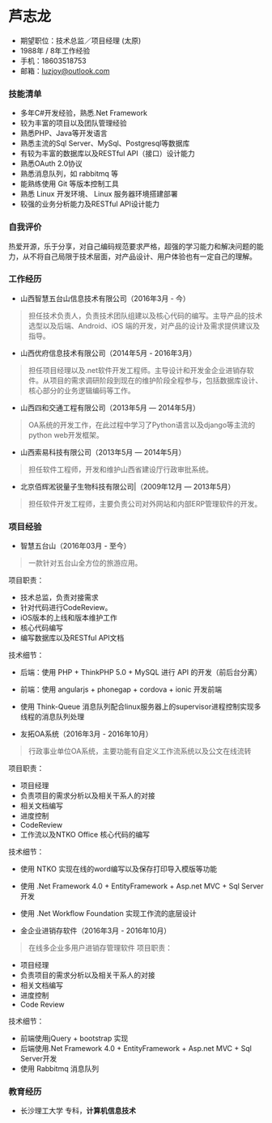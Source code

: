 # 芦志龙

- 期望职位：技术总监／项目经理 (太原)
- 1988年 / 8年工作经验
- 手机：18603518753
- 邮箱：luzjoy@outlook.com

### 技能清单
- 多年C#开发经验，熟悉.Net Framework
- 较为丰富的项目以及团队管理经验
- 熟悉PHP、Java等开发语言
- 熟悉主流的Sql Server、MySql、Postgresql等数据库
- 有较为丰富的数据库以及RESTful API（接口）设计能力
- 熟悉OAuth 2.0协议
- 熟悉消息队列，如 rabbitmq 等
- 能熟练使用 Git 等版本控制工具
- 熟悉 Linux 开发环境、 Linux 服务器环境搭建部署
- 较强的业务分析能力及RESTful API设计能力

### 自我评价
热爱开源，乐于分享，对自己编码规范要求严格，超强的学习能力和解决问题的能力，从不将自己局限于技术层面，对产品设计、用户体验也有一定自己的理解。

### 工作经历
- 山西智慧五台山信息技术有限公司（2016年3月 - 今）
> 担任技术负责人，负责技术团队组建以及核心代码的编写。主导产品的技术选型以及后端、Android、iOS 端的开发，对产品的设计及需求提供建议及指导。

- 山西优府信息技术有限公司（2014年5月 - 2016年3月）
> 担任项目经理以及.net软件开发工程师。主导设计和开发金企业进销存软件。从项目的需求调研阶段到现在的维护阶段全程参与，包括数据库设计、核心部分的业务逻辑编码等工作。

- 山西四和交通工程有限公司（2013年5月 — 2014年5月）
> OA系统的开发工作，在此过程中学习了Python语言以及django等主流的python web开发框架。

- 山西索易科技有限公司（2013年5月 — 2014年5月）
> 担任软件工程师，开发和维护山西省建设厅行政审批系统。

- 北京佰辉淞锐量子生物科技有限公司|（2009年12月 — 2013年5月）
> 担任软件开发工程师，主要负责公司对外网站和内部ERP管理软件的开发。

### 项目经验

- 智慧五台山（2016年03月 - 至今）
> 一款针对五台山全方位的旅游应用。

  项目职责：
  - 技术总监，负责对接需求
  - 针对代码进行CodeReview。
  - iOS版本的上线和版本维护工作
  - 核心代码编写
  - 编写数据库以及RESTful API文档

  技术细节：
  - 后端：使用 PHP + ThinkPHP 5.0 + MySQL 进行 API 的开发（前后台分离）
  - 前端：使用 angularjs + phonegap + cordova + ionic 开发前端
  - 使用 Think-Queue 消息队列配合linux服务器上的supervisor进程控制实现多线程的消息队列处理

- 友拓OA系统（2016年3月 - 2016年10月）
> 行政事业单位OA系统，主要功能有自定义工作流系统以及公文在线流转

  项目职责：
  - 项目经理
  - 负责项目的需求分析以及相关干系人的对接
  - 相关文档编写
  - 进度控制
  - CodeReview
  - 工作流以及NTKO Office 核心代码的编写

  技术细节：
  - 使用 NTKO 实现在线的word编写以及保存打印导入模版等功能
  - 使用 .Net Framework 4.0 + EntityFramework + Asp.net MVC + Sql Server开发
  - 使用 .Net Workflow Foundation 实现工作流的底层设计

- 金企业进销存软件（2016年3月 - 2016年10月）
> 在线多企业多用户进销存管理软件
  项目职责：
  - 项目经理
  - 负责项目的需求分析以及相关干系人的对接
  - 相关文档编写
  - 进度控制
  - Code Review

  技术细节：
  - 前端使用jQuery + bootstrap 实现
  - 后端使用.Net Framework 4.0 + EntityFramework + Asp.net MVC + Sql Server开发
  - 使用 Rabbitmq 消息队列


### 教育经历

- 长沙理工大学 专科，**计算机信息技术**
